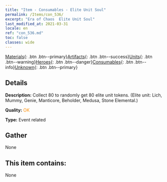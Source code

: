 ```yaml
---
title: "Item - Consumables - Elite Unit Soul"
permalink: /Items/con_536/
excerpt: "Era of Chaos  Elite Unit Soul"
last_modified_at: 2021-03-31
locale: en
ref: "con_536.md"
toc: false
classes: wide
---
```

 [Materials](/Items/){: .btn .btn--primary}[Artifacts](/Items/Artifacts/){: .btn .btn--success}[Units](/Items/Units/){: .btn .btn--warning}[Heroes](/Items/Heroes/){: .btn .btn--danger}[Consumables](/Items/Consumables/){: .btn .btn--info}[Unknown](/Items/Unknown/){: .btn .btn--primary}

## Details
 **Description:** Collect 80 to randomly get 80 elite unit tokens. (Elite unit: Lich, Mummy, Genie, Manticore, Beholder, Medusa, Stone Elemental.)

 **Quality:** <span style="color: #FF8C00">OK</span>

 **Type:** Event related

## Gather

  None

## This item contains:

  None

